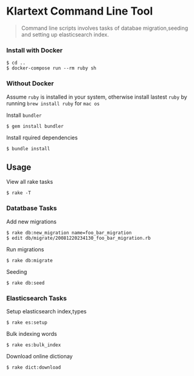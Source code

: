# Klartext Command Line Tool
> Command line scripts involves tasks of databae migration,seeding and setting up elasticsearch index.

### Install with Docker ###

    $ cd ..
    $ docker-compose run --rm ruby sh

### Without Docker ###

Assume `ruby` is installed in your system, otherwise install lastest `ruby` by running `brew install ruby` for `mac os`

Install `bundler`
    
    $ gem install bundler
    
Install rquired dependencies

    $ bundle install
    

## Usage ##

View all rake tasks

    $ rake -T

### Datatbase Tasks ###

Add new migrations

    $ rake db:new_migration name=foo_bar_migration
    $ edit db/migrate/20081220234130_foo_bar_migration.rb

Run migrations

    $ rake db:migrate

Seeding

    $ rake db:seed
    
### Elasticsearch Tasks ###

Setup elasticsearch index,types

    $ rake es:setup
    
Bulk indexing words 

    $ rake es:bulk_index
    
Download online dictionay

    $ rake dict:download
